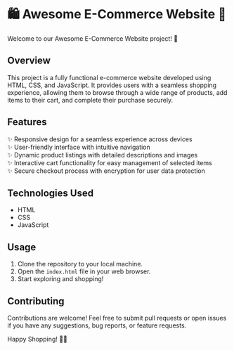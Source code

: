 # 🛍️ Awesome E-Commerce Website 🛒

Welcome to our Awesome E-Commerce Website project! 🎉

## Overview

This project is a fully functional e-commerce website developed using HTML, CSS, and JavaScript. It provides users with a seamless shopping experience, allowing them to browse through a wide range of products, add items to their cart, and complete their purchase securely.

## Features

✨ Responsive design for a seamless experience across devices  
✨ User-friendly interface with intuitive navigation  
✨ Dynamic product listings with detailed descriptions and images  
✨ Interactive cart functionality for easy management of selected items  
✨ Secure checkout process with encryption for user data protection  

## Technologies Used

- HTML
- CSS
- JavaScript

## Usage

1. Clone the repository to your local machine.
2. Open the `index.html` file in your web browser.
3. Start exploring and shopping!

## Contributing

Contributions are welcome! Feel free to submit pull requests or open issues if you have any suggestions, bug reports, or feature requests.


Happy Shopping! 🛒✨

 
